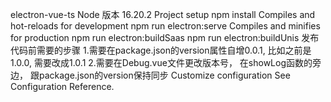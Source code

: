 electron-vue-ts
Node 版本 16.20.2
Project setup
npm install
Compiles and hot-reloads for development
npm run electron:serve
Compiles and minifies for production
npm run electron:buildSaas
npm run electron:buildUnis
发布代码前需要的步骤
1.需要在package.json的version属性自增0.0.1, 比如之前是1.0.0, 需要改成1.0.1
2.需要在Debug.vue文件更改版本号， 在showLog函数的旁边， 跟package.json的version保持同步
Customize configuration
See Configuration Reference.

